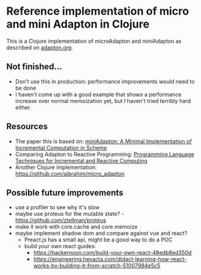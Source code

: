 # Reference implementation of micro and mini Adapton in Clojure

This is a Clojure implementation of microAdapton and miniAdapton as described on [adapton.org](adapton.org).

## Not finished...
* Don't use this in production: performance improvements would need to be done 
* I haven't come up with a good example that shows a performance increase over normal memoization yet, but I haven't tried terribly hard either.

## Resources
* The paper this is based on: [miniAdapton: A Minimal Implementation of Incremental Computation in Scheme](https://arxiv.org/abs/1609.05337)
* Comparing Adapton to Reactive Programming: [Programming Language Techniques for Incremental and
Reactive Computing](http://www.informatik.uni-marburg.de/~seba/publications/IC-dagstuhl.pdf)
* Another Clojure implementation: https://github.com/aibrahim/micro_adapton

## Possible future improvements
* use a profiler to see why it's slow
* maybe use proteus for the mutable state? - https://github.com/ztellman/proteus
* make it work with core.cache and core.memoize
* maybe implement shadow dom and compare against vue and react?
  * Preact.js has a small api, might be a good way to do a POC
  * build your own react guides:
    * https://hackernoon.com/build-your-own-react-48edb8ed350d
    * https://engineering.hexacta.com/didact-learning-how-react-works-by-building-it-from-scratch-51007984e5c5


